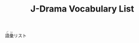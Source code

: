 ﻿---
layout: default
title: J-Drama Vocabulary List
parent: <ruby>語彙<rt>ごい</rt></ruby> Vocabulary
nav_order: 7
has_children: true
---

<ruby>語彙<rt>ごい</rt></ruby>リスト

